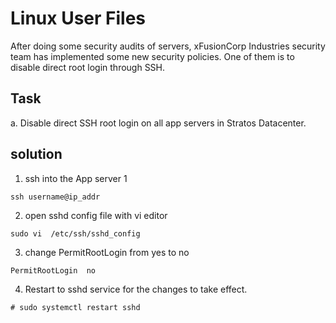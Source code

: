 
# Linux User Files
After doing some security audits of servers, xFusionCorp Industries security team has implemented some new security policies. One of them is to disable direct root login through SSH.






## Task
a. Disable direct SSH root login on all app servers in Stratos Datacenter.

## solution
1. ssh into the App server 1
```
ssh username@ip_addr
```
2. open sshd config file with vi editor
```
sudo vi  /etc/ssh/sshd_config
```
3. change PermitRootLogin from yes to no
```
PermitRootLogin  no
```
4. Restart to sshd service for the changes to take effect.
```
# sudo systemctl restart sshd
```




